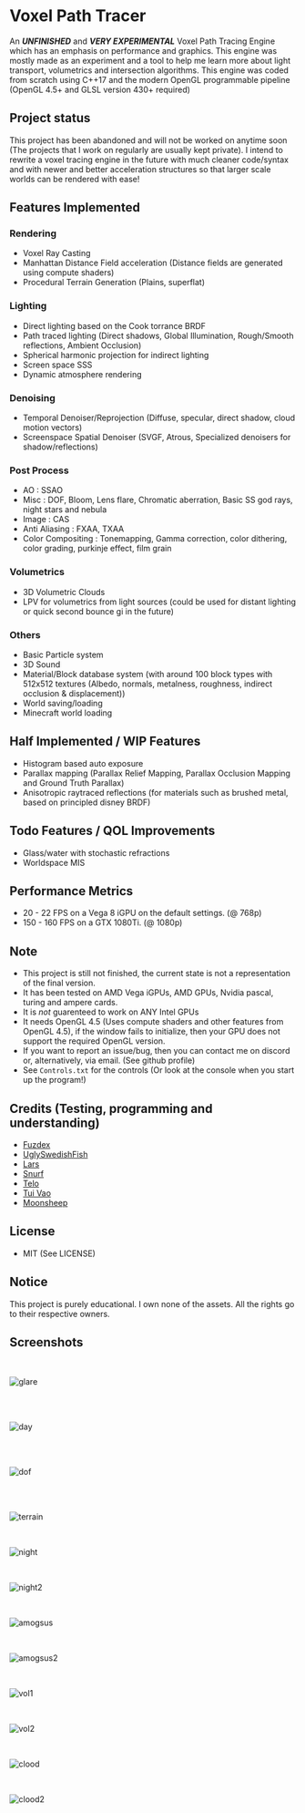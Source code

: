 # Voxel Path Tracer
An ***UNFINISHED*** and ***VERY EXPERIMENTAL*** Voxel Path Tracing Engine which has an emphasis on performance and graphics. This engine was mostly made as an experiment and a tool to help me learn more about light transport, volumetrics and intersection algorithms.
This engine was coded from scratch using C++17 and the modern OpenGL programmable pipeline (OpenGL 4.5+ and GLSL version 430+ required)

## Project status 
This project has been abandoned and will not be worked on anytime soon (The projects that I work on regularly are usually kept private). 
I intend to rewrite a voxel tracing engine in the future with much cleaner code/syntax and with newer and better acceleration structures so that larger scale worlds can be rendered with ease!

## Features Implemented

### Rendering 
- Voxel Ray Casting 
- Manhattan Distance Field acceleration (Distance fields are generated using compute shaders) 
- Procedural Terrain Generation (Plains, superflat) 

### Lighting 
- Direct lighting based on the Cook torrance BRDF
- Path traced lighting (Direct shadows, Global Illumination, Rough/Smooth reflections, Ambient Occlusion)
- Spherical harmonic projection for indirect lighting 
- Screen space SSS
- Dynamic atmosphere rendering 

### Denoising
- Temporal Denoiser/Reprojection (Diffuse, specular, direct shadow, cloud motion vectors)
- Screenspace Spatial Denoiser (SVGF, Atrous, Specialized denoisers for shadow/reflections)

### Post Process

- AO : SSAO
- Misc : DOF, Bloom, Lens flare, Chromatic aberration, Basic SS god rays, night stars and nebula
- Image : CAS
- Anti Aliasing : FXAA, TXAA
- Color Compositing : Tonemapping, Gamma correction, color dithering, color grading, purkinje effect, film grain

### Volumetrics 
- 3D Volumetric Clouds
- LPV for volumetrics from light sources (could be used for distant lighting or quick second bounce gi in the future)

### Others
- Basic Particle system
- 3D Sound
- Material/Block database system (with around 100 block types with 512x512 textures (Albedo, normals, metalness, roughness, indirect occlusion & displacement))
- World saving/loading
- Minecraft world loading 

## Half Implemented / WIP Features
- Histogram based auto exposure
- Parallax mapping (Parallax Relief Mapping, Parallax Occlusion Mapping and Ground Truth Parallax)
- Anisotropic raytraced reflections (for materials such as brushed metal, based on principled disney BRDF)

## Todo Features / QOL Improvements
- Glass/water with stochastic refractions
- Worldspace MIS 

## Performance Metrics 

- 20 - 22 FPS on a Vega 8 iGPU on the default settings. (@ 768p)
- 150 - 160 FPS on a GTX 1080Ti. (@ 1080p)

## Note
- This project is still not finished, the current state is not a representation of the final version.
- It has been tested on AMD Vega iGPUs, AMD GPUs, Nvidia pascal, turing and ampere cards.
- It is *not* guarenteed to work on ANY Intel GPUs
- It needs OpenGL 4.5 (Uses compute shaders and other features from OpenGL 4.5), if the window fails to initialize, then your GPU does not support the required OpenGL version.
- If you want to report an issue/bug, then you can contact me on discord or, alternatively, via email. (See github profile)
- See `Controls.txt` for the controls (Or look at the console when you start up the program!)

## Credits (Testing, programming and understanding)
- [Fuzdex](https://github.com/Shadax-stack)
- [UglySwedishFish](https://github.com/UglySwedishFish)
- [Lars](https://github.com/Ciwiel3/)
- [Snurf](https://github.com/AntonioFerreras)
- [Telo](https://github.com/StormCreeper)
- [Tui Vao](https://github.com/Tui-Vao)
- [Moonsheep](https://github.com/jlagarespo)

## License
- MIT (See LICENSE)

## Notice
This project is purely educational. I own none of the assets. All the rights go to their respective owners.

## Screenshots 

</br>

![glare](https://github.com/swr06/VoxelPathTracer/blob/Project-Main/Screenshots/glare.png)

</br>

</br>

![day](https://github.com/swr06/VoxelPathTracer/blob/Project-Main/Screenshots/day.png)

</br>

</br>

![dof](https://github.com/swr06/VoxelPathTracer/blob/Project-Main/Screenshots/dof.png)

</br>

</br>

![terrain](https://github.com/swr06/VoxelPathTracer/blob/Project-Main/Screenshots/terrain.png)

</br>

![night](https://github.com/swr06/VoxelPathTracer/blob/Project-Main/Screenshots/night1.png)

</br>

![night2](https://github.com/swr06/VoxelPathTracer/blob/Project-Main/Screenshots/night2.png)

</br>

![amogsus](https://github.com/swr06/VoxelPathTracer/blob/Project-Main/Screenshots/amogus.png)

</br>

![amogsus2](https://github.com/swr06/VoxelPathTracer/blob/Project-Main/Screenshots/amogus2.png)

</br>

![vol1](https://github.com/swr06/VoxelPathTracer/blob/Project-Main/Screenshots/vol1.png)

</br>

![vol2](https://github.com/swr06/VoxelPathTracer/blob/Project-Main/Screenshots/vol2.png)

</br>

![clood](https://github.com/swr06/VoxelPathTracer/blob/Project-Main/Screenshots/volclouds.png)

</br>

![clood2](https://github.com/swr06/VoxelPathTracer/blob/Project-Main/Screenshots/volclouds2.png)

</br>





